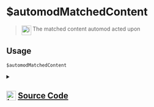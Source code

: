 # $automodMatchedContent
> <img align="top" src="https://upload.wikimedia.org/wikipedia/commons/thumb/e/e4/Infobox_info_icon.svg/160px-Infobox_info_icon.svg.png?20150409153300" alt="image" width="25" height="auto"> The matched content automod acted upon
## Usage
```
$automodMatchedContent
```
<details>
<summary>
    
## <img align="top" src="https://cdn4.iconfinder.com/data/icons/iconsimple-logotypes/512/github-512.png" alt="image" width="25" height="auto">  [Source Code](https://github.com/tryforge/ForgeScript-V2/blob/main/src/native/automodMatchedContent.ts)
    
</summary>
    
```ts
import { NativeFunction, Return } from "../structures"

export default new NativeFunction({
    name: "$automodMatchedContent",
    version: "1.2.0",
    description: "The matched content automod acted upon",
    unwrap: false,
    execute(ctx) {
        return Return.success(ctx.automod?.matchedContent)
    },
})
```
    
</details>
